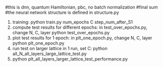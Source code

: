 #this is dnn, quantum Hamiltonian, pbc, no batch normalization
#final sum
#the neural network structure is defined in structure.py

1. training: 
    python train.py num_epochs C step_num_after_S1
2. compute test results for different epochs:
    in test_over_epochs.py, change N, C, layer
    python test_over_epochs.py
3. plot test results for  1 epoch:
    in plt_one_epoch.py, change  N, C, layer
    python plt_one_epoch.py
4. run test on larger lattice in 1 run, set C:
    python all_N_all_layers_large_lattice_test.py
5. python plt_all_layers_larger_lattice_test_performance.py